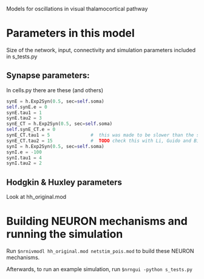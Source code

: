 Models for oscillations in visual thalamocortical pathway

# Parameters in this model

Size of the network, input, connectivity and simulation parameters included in s_tests.py
##  Synapse parameters:
In cells.py there are these (and others)
```python
synE = h.Exp2Syn(0.5, sec=self.soma)
self.synE.e = 0
synE.tau1 = 1
synE.tau2 = 3
synE_CT = h.Exp2Syn(0.5, sec=self.soma)
self.synE_CT.e = 0
synE_CT.tau1 = 5               #  this was made to be slower than the synE - but artificial values were used because the synE time constants couldn't get smaller than 1
synE_CT.tau2 = 15              #  TODO check this with Li, Guido and Bickford 2003
synI = h.Exp2Syn(0.5, sec=self.soma)
synI.e = -100
synI.tau1 = 4
synI.tau2 = 2
```

## Hodgkin & Huxley parameters
Look at hh_original.mod

# Building NEURON mechanisms and running the simulation
Run `$nrnivmodl hh_original.mod netstim_pois.mod` to build these NEURON mechanisms.

Afterwards, to run an example simulation, run `$nrngui -python s_tests.py`
